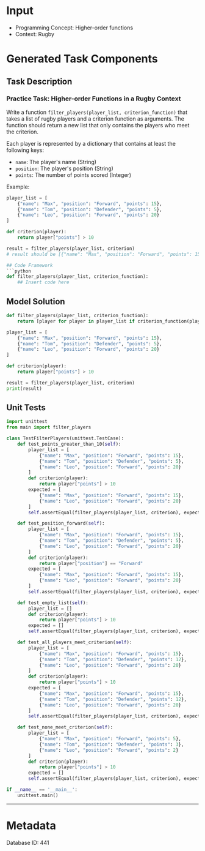 # Input
- Programming Concept: Higher-order functions
- Context: Rugby

# Generated Task Components
## Task Description
### Practice Task: Higher-order Functions in a Rugby Context

Write a function `filter_players(player_list, criterion_function)` that takes a list of rugby players and a criterion function as arguments. The function should return a new list that only contains the players who meet the criterion.

Each player is represented by a dictionary that contains at least the following keys:
- `name`: The player's name (String)
- `position`: The player's position (String)
- `points`: The number of points scored (Integer)

Example:
```python
player_list = [
    {"name": "Max", "position": "Forward", "points": 15},
    {"name": "Tom", "position": "Defender", "points": 5},
    {"name": "Leo", "position": "Forward", "points": 20}
]

def criterion(player):
    return player["points"] > 10

result = filter_players(player_list, criterion)
# result should be [{"name": "Max", "position": "Forward", "points": 15}, {"name": "Leo", "position": "Forward", "points": 20}]

## Code Framework
```python
def filter_players(player_list, criterion_function):
    ## Insert code here
```

## Model Solution
```python
def filter_players(player_list, criterion_function):
    return [player for player in player_list if criterion_function(player)]

player_list = [
    {"name": "Max", "position": "Forward", "points": 15},
    {"name": "Tom", "position": "Defender", "points": 5},
    {"name": "Leo", "position": "Forward", "points": 20}
]

def criterion(player):
    return player["points"] > 10

result = filter_players(player_list, criterion)
print(result)
```

## Unit Tests
```python
import unittest
from main import filter_players

class TestFilterPlayers(unittest.TestCase):
    def test_points_greater_than_10(self):
        player_list = [
            {"name": "Max", "position": "Forward", "points": 15},
            {"name": "Tom", "position": "Defender", "points": 5},
            {"name": "Leo", "position": "Forward", "points": 20}
        ]
        def criterion(player):
            return player["points"] > 10
        expected = [
            {"name": "Max", "position": "Forward", "points": 15},
            {"name": "Leo", "position": "Forward", "points": 20}
        ]
        self.assertEqual(filter_players(player_list, criterion), expected)

    def test_position_forward(self):
        player_list = [
            {"name": "Max", "position": "Forward", "points": 15},
            {"name": "Tom", "position": "Defender", "points": 5},
            {"name": "Leo", "position": "Forward", "points": 20}
        ]
        def criterion(player):
            return player["position"] == "Forward"
        expected = [
            {"name": "Max", "position": "Forward", "points": 15},
            {"name": "Leo", "position": "Forward", "points": 20}
        ]
        self.assertEqual(filter_players(player_list, criterion), expected)

    def test_empty_list(self):
        player_list = []
        def criterion(player):
            return player["points"] > 10
        expected = []
        self.assertEqual(filter_players(player_list, criterion), expected)

    def test_all_players_meet_criterion(self):
        player_list = [
            {"name": "Max", "position": "Forward", "points": 15},
            {"name": "Tom", "position": "Defender", "points": 12},
            {"name": "Leo", "position": "Forward", "points": 20}
        ]
        def criterion(player):
            return player["points"] > 10
        expected = [
            {"name": "Max", "position": "Forward", "points": 15},
            {"name": "Tom", "position": "Defender", "points": 12},
            {"name": "Leo", "position": "Forward", "points": 20}
        ]
        self.assertEqual(filter_players(player_list, criterion), expected)

    def test_none_meet_criterion(self):
        player_list = [
            {"name": "Max", "position": "Forward", "points": 5},
            {"name": "Tom", "position": "Defender", "points": 3},
            {"name": "Leo", "position": "Forward", "points": 2}
        ]
        def criterion(player):
            return player["points"] > 10
        expected = []
        self.assertEqual(filter_players(player_list, criterion), expected)

if __name__ == '__main__':
    unittest.main()
```
___
# Metadata
Database ID: 441
